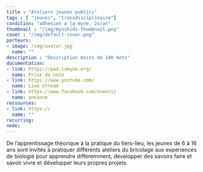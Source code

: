 ```yaml
---
title : "Ateliers jeunes publics"
tags : [ "jeunes", "transdisciplinaire"]
condition: "adhesion a la myne, 2e/an"
thumbnail : "/img/mynikids-thumbnail.png"
cover : "/img/default-cover.png"
porteurs:
- image: /img/avatar.jpg
  name: ""
description : "Description moins de 140 mots"
documentation:
- link: https://pad.lamyne.org/
  name: Prise de note
- link: https://www.youtube.com/
  name: Live Stream
- link: https://www.facebook.com/events/
  name: annonce
ressources:
- link: https://
  name: ""
recurring:
node:
---
```


De l’apprentissage théorique à la pratique du tiers-lieu, les jeunes de 6 à 16 ans sont invités à pratiquer différents ateliers du bricolage aux expériences de biologie pour apprendre différemment, développer des savoirs faire et savoir vivre et développer leurs propres projets.
